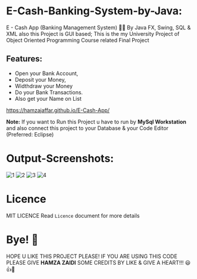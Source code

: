 # E-Cash-Banking-System-by-Java:

E - Cash App (Banking Management System) 🤑💸 By Java FX, Swing, SQL &amp; XML also this Project is GUI based; 
This is the my University Project of Object Oriented Programming Course related Final Project 

## Features:

- Open your Bank Account,
-  Deposit your Money, 
-  Widthdraw your Money
-  Do your Bank Transactions.
-  Also get your Name on List

https://hamzajaffar.github.io/E-Cash-App/

**Note:** If you want to Run this Project u have to run by **MySql Workstation** and also connect this project to your Database & your Code Editor (Preferred: Eclipse)

# Output-Screenshots:

![1](https://user-images.githubusercontent.com/52501040/130926179-ea3ece3a-4a9f-4a70-a8aa-0b63d51f3c40.PNG)
![2](https://user-images.githubusercontent.com/52501040/130926187-55be5000-4afb-479a-9605-294c7d4f15eb.PNG)
![3](https://user-images.githubusercontent.com/52501040/130926188-0c57ad76-877a-4001-984d-6c5a10bdc08f.PNG)
![4](https://user-images.githubusercontent.com/52501040/130926191-4ed47da8-eae4-4034-8a80-9c0f1737d5bc.PNG)

# Licence

MIT LICENCE
Read `Licence` document for more details

# Bye! 👋

HOPE U LIKE THIS PROJECT PLEASE! IF YOU ARE USING THIS CODE PLEASE GIVE **HAMZA ZAIDI** SOME CREDITS BY LIKE & GIVE A HEART!!! 😃👍💛
